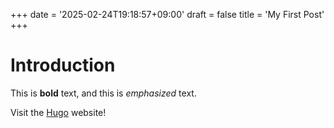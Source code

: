 +++
date = '2025-02-24T19:18:57+09:00'
draft = false
title = 'My First Post'
+++
# Introduction

This is **bold** text, and this is *emphasized* text.

Visit the [Hugo](https://gohugo.io) website!
